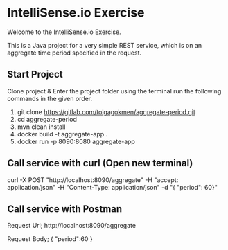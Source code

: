 
IntelliSense.io Exercise
============================

Welcome to the IntelliSense.io Exercise.

This is a Java project for a very simple REST service, which is on an aggregate time period specified in the request.


Start Project 
--------
  Clone project & Enter the project folder using the terminal run the following commands in the given order.       
  
1) git clone https://gitlab.com/tolgagokmen/aggregate-period.git
2) cd aggregate-period          
3) mvn clean install    
4) docker build -t aggregate-app .           
5) docker run -p 8090:8080 aggregate-app



Call service with curl (Open new terminal)
--------

curl -X POST "http://localhost:8090/aggregate" -H "accept: application/json" -H "Content-Type: application/json" -d "{ \"period\": 60}"

Call service with Postman
--------

Request Url;
http://localhost:8090/aggregate

Request Body;
{
    "period":60
}